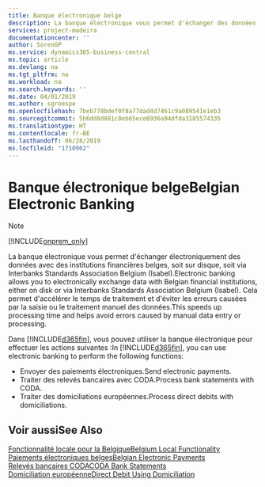 ```yaml
---
title: Banque électronique belge
description: La banque électronique vous permet d'échanger des données par voie électronique avec des institutions financières belges. Les données peuvent être échangées sur disquette, par un modem ou via Isabel (Interbanks Standards Association Belgium). Vous profitez ainsi d'un traitement plus rapide et évitez les erreurs causées par le traitement ou la saisie manuels des données.
services: project-madeira
documentationcenter: ''
author: SorenGP
ms.service: dynamics365-business-central
ms.topic: article
ms.devlang: na
ms.tgt_pltfrm: na
ms.workload: na
ms.search.keywords: ''
ms.date: 04/01/2019
ms.author: sgroespe
ms.openlocfilehash: 7beb778bdef0f8a77dad4d7461c9a089541e1eb3
ms.sourcegitcommit: 5b6dd8d881c0eb65ece6936a94dfda3185574335
ms.translationtype: HT
ms.contentlocale: fr-BE
ms.lasthandoff: 06/28/2019
ms.locfileid: "1710962"
---
```

# <a name="belgian-electronic-banking"></a><span data-ttu-id="67c07-105">Banque électronique belge</span><span class="sxs-lookup"><span data-stu-id="67c07-105">Belgian Electronic Banking</span></span>
> [!Note]
> [!INCLUDE[onprem_only](../../includes/onprem_only_md.md)]

<span data-ttu-id="67c07-106">La banque électronique vous permet d'échanger électroniquement des données avec des institutions financières belges, soit sur disque, soit via Interbanks Standards Association Belgium (Isabel).</span><span class="sxs-lookup"><span data-stu-id="67c07-106">Electronic banking allows you to electronically exchange data with Belgian financial institutions, either on disk or via Interbanks Standards Association Belgium (Isabel).</span></span> <span data-ttu-id="67c07-107">Cela permet d'accélérer le temps de traitement et d'éviter les erreurs causées par la saisie ou le traitement manuel des données.</span><span class="sxs-lookup"><span data-stu-id="67c07-107">This speeds up processing time and helps avoid errors caused by manual data entry or processing.</span></span>  

<span data-ttu-id="67c07-108">Dans [!INCLUDE[d365fin](../../includes/d365fin_md.md)], vous pouvez utiliser la banque électronique pour effectuer les actions suivantes :</span><span class="sxs-lookup"><span data-stu-id="67c07-108">In [!INCLUDE[d365fin](../../includes/d365fin_md.md)], you can use electronic banking to perform the following functions:</span></span>  

- <span data-ttu-id="67c07-109">Envoyer des paiements électroniques.</span><span class="sxs-lookup"><span data-stu-id="67c07-109">Send electronic payments.</span></span>  
- <span data-ttu-id="67c07-110">Traiter des relevés bancaires avec CODA.</span><span class="sxs-lookup"><span data-stu-id="67c07-110">Process bank statements with CODA.</span></span>  
- <span data-ttu-id="67c07-111">Traiter des domiciliations européennes.</span><span class="sxs-lookup"><span data-stu-id="67c07-111">Process direct debits with domiciliations.</span></span>  

## <a name="see-also"></a><span data-ttu-id="67c07-112">Voir aussi</span><span class="sxs-lookup"><span data-stu-id="67c07-112">See Also</span></span>  
[<span data-ttu-id="67c07-113">Fonctionnalité locale pour la Belgique</span><span class="sxs-lookup"><span data-stu-id="67c07-113">Belgium Local Functionality</span></span>](belgium-local-functionality.md)  
[<span data-ttu-id="67c07-114">Paiements électroniques belges</span><span class="sxs-lookup"><span data-stu-id="67c07-114">Belgian Electronic Payments</span></span>](belgian-electronic-payments.md)  
[<span data-ttu-id="67c07-115">Relevés bancaires CODA</span><span class="sxs-lookup"><span data-stu-id="67c07-115">CODA Bank Statements</span></span>](coda-bank-statements.md)  
[<span data-ttu-id="67c07-116">Domiciliation européenne</span><span class="sxs-lookup"><span data-stu-id="67c07-116">Direct Debit Using Domiciliation</span></span>](direct-debit-using-domiciliation.md)
